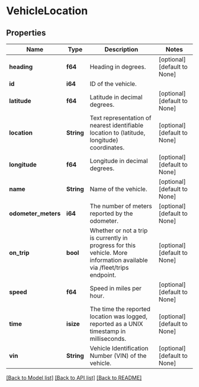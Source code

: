 # VehicleLocation

## Properties
Name | Type | Description | Notes
------------ | ------------- | ------------- | -------------
**heading** | **f64** | Heading in degrees. | [optional] [default to None]
**id** | **i64** | ID of the vehicle. | 
**latitude** | **f64** | Latitude in decimal degrees. | [optional] [default to None]
**location** | **String** | Text representation of nearest identifiable location to (latitude, longitude) coordinates. | [optional] [default to None]
**longitude** | **f64** | Longitude in decimal degrees. | [optional] [default to None]
**name** | **String** | Name of the vehicle. | [optional] [default to None]
**odometer_meters** | **i64** | The number of meters reported by the odometer. | [optional] [default to None]
**on_trip** | **bool** | Whether or not a trip is currently in progress for this vehicle. More information available via /fleet/trips endpoint. | [optional] [default to None]
**speed** | **f64** | Speed in miles per hour. | [optional] [default to None]
**time** | **isize** | The time the reported location was logged, reported as a UNIX timestamp in milliseconds. | [optional] [default to None]
**vin** | **String** | Vehicle Identification Number (VIN) of the vehicle. | [optional] [default to None]

[[Back to Model list]](../README.md#documentation-for-models) [[Back to API list]](../README.md#documentation-for-api-endpoints) [[Back to README]](../README.md)


